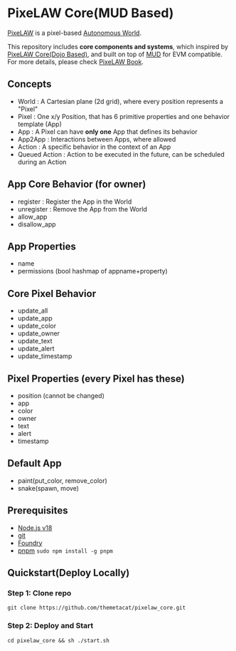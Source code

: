 # PixeLAW Core(MUD Based)

[PixeLAW](https://pixelaw.xyz/) is a pixel-based [Autonomous World](https://aw.network/posts/the-case-for-autonomous-worlds). 

This repository includes **core components and systems**, which inspired by [PixeLAW Core(Dojo Based)](https://github.com/pixelaw/core), and built on top of [MUD](https://mud.dev/) for EVM compatible. For more details, please check [PixeLAW Book](https://pixelaw.github.io/book/index.html).

## Concepts
- World : A Cartesian plane (2d grid), where every position represents a "Pixel"
- Pixel : One x/y Position, that has 6 primitive properties and one behavior template (App)
- App : A Pixel can have **only one** App that defines its behavior
- App2App : Interactions between Apps, where allowed
- Action : A specific behavior in the context of an App
- Queued Action : Action to be executed in the future, can be scheduled during an Action

## App Core Behavior (for owner)
- register : Register the App in the World
- unregister : Remove the App from the World
- allow_app
- disallow_app

## App Properties
- name
- permissions (bool hashmap of appname+property)

## Core Pixel Behavior
- update_all
- update_app
- update_color
- update_owner
- update_text
- update_alert
- update_timestamp

## Pixel Properties (every Pixel has these)
- position (cannot be changed)
- app
- color
- owner
- text
- alert
- timestamp

## Default App
- paint(put\_color, remove\_color)
- snake(spawn, move)

## Prerequisites
- [Node.js v18](https://nodejs.org/en/download/package-manager)
- [git](https://git-scm.com/book/en/v2/Getting-Started-Installing-Git)
- [Foundry](https://book.getfoundry.sh/getting-started/installation)
- [pnpm](https://pnpm.io/)
`
sudo npm install -g pnpm
`

## Quickstart(Deploy Locally)
### Step 1: Clone repo
`git clone https://github.com/themetacat/pixelaw_core.git`

### Step 2: Deploy and Start
`cd pixelaw_core && sh ./start.sh`